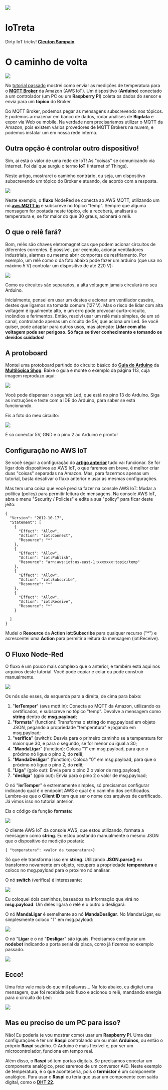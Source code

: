 ![](../logo-iotreta.png)
# IoTreta
Dirty IoT tricks!
[**Cleuton Sampaio**](https://github.com/cleuton)

# O caminho de volta

![](./aws_arduino.png)

No [tutorial passado](../DiretoParaAmazon) mostrei como enviar as medições de temperatura para o [**MQTT Broker**](http://mqtt.org/) da Amazon (AWS IoT). Um dispositivo (**Arduino**) conectado a um controlador (um PC ou um **Raspberry PI**) coleta os dados do sensor e envia para um **tópico** do Broker.

Do MQTT Broker, podemos pegar as mensagens subscrevendo nos tópicos. E podemos armazenar em banco de dados, rodar análises de **Bigdata** e expor via Web ou mobile. Na verdade nem precisaríamos utilizar o MQTT da Amazon, pois existem vários provedores de MQTT Brokers na nuvem, e podemos instalar um em nossa rede interna.

## Outra opção é controlar outro dispositivo!

Sim, ai está o valor de uma rede de IoT! As "coisas" se comunicando via Internet. Foi daí que surgiu o termo **IoT** (Internet of Things).

Neste artigo, mostrarei o caminho contrário, ou seja, um dispositivo subscrevendo um tópico do Broker e atuando, de acordo com a resposta.

![](./fluxo.png)

Neste exemplo, o **fluxo** NodeRed se conecta ao AWS MQTT, utilizando um nó [**aws MQTT in**](https://flows.nodered.org/node/node-red-contrib-aws-iot-hub) e subscreve no tópico "temp". Sempre que alguma mensagem for postada neste tópico, ele a receberá, analisará a temperatura e, se for maior do que 30 graus, acionará o relê. 

## O que o relê fará?

Bom, relês são chaves eletromagnéticas que podem acionar circuitos de diferentes correntes. É possível, por exemplo, acionar ventiladores industriais, alarmes ou mesmo abrir comportas de resfriamento. Por exemplo, um relê como o da foto abaixo pode fazer um arduíno (que usa no máximo 5 V) controlar um dispositivo de até 220 V): 

![](./rele.jpg)

Como os circuitos são separados, a alta voltagem jamais circulará no seu Arduino. 

Inicialmente, pensei em usar um destes e acionar um ventilador caseiro, destes que ligamos na tomada comum (127 V). Mas o risco de lidar com alta voltagem é igualmente alto, e um erro pode provocar curto-circuito, incêndios e ferimentos. Então, resolvi usar um relê mais simples, de um só canal, controlando apenas um circuito de 5V, que aciona um Led. Se você quiser, pode adaptar para outros usos, mas atenção: **Lidar com alta voltagem pode ser perigoso. Só faça se tiver conhecimento e tomando os devidos cuidados!**

## A protoboard

Montei uma protoboard partindo do circuito básico do [**Guia do Arduino**](https://multilogica-shop.com/download_guia_arduino) da [**Multilógica Shop**](https://multilogica-shop.com). Baixe o guia e monte o exemplo da página 113, cuja imagem reproduzo aqui: 

![](./esquema.png)

Vocẽ pode dispensar o segundo Led, que está no pino 13 do Arduíno. Siga as instruções e teste com a IDE do Arduíno, para saber se está funcionando. 

Eis a foto do meu circuito:

![](./so_dispositivo.jpg)

É só conectar 5V, GND e o pino 2 ao Arduino e pronto!

## Configuração no AWS IoT

Se você seguir a configuração do [**artigo anterior**](../DiretoParaAmazon) tudo vai funcionar. Se for ligar dois dispositivos ao AWS IoT, o que faremos em breve, é melhor criar duas "coisas" separadas na Amazon. Mas, para fazermos apenas um tutorial, basta desativar o fluxo anterior e usar as mesmas configurações. 

Mas tem uma coisa que você precisa fazer na console AWS IoT: Mudar a política (policy) para permitir leitura de mensagens. Na console AWS IoT, abra o menu "Security / Policies" e edite a sua "policy" para ficar deste jeito: 

```
{
  "Version": "2012-10-17",
  "Statement": [
    {
      "Effect": "Allow",
      "Action": "iot:Connect",
      "Resource": "*"
    },
    {
      "Effect": "Allow",
      "Action": "iot:Publish",
      "Resource": "arn:aws:iot:us-east-1:xxxxxxx:topic/temp"
    },
    {
      "Effect": "Allow",
      "Action": "iot:Subscribe",
      "Resource": "*"
    },
    {
      "Effect": "Allow",
      "Action": "iot:Receive",
      "Resource": "*"
    }

  ]
}
```
Mudei o **Resource** da **Action** **iot:Subscribe** para qualquer recurso ("*") e acrescentei uma **Action** para permitir a leitura da mensagem (iot:Receive).

## O Fluxo Node-Red

O fluxo é um pouco mais complexo que o anterior, e também está aqui nos arquivos deste tutorial. Você pode copiar e colar ou pode construir manualmente.

![](./fluxo_node.png)

Os nós são esses, da esquerda para a direita, de cima para baixo: 

1. "**lerTemper**" (aws mqtt in): Conecta ao MQTT da Amazon, utilizando os certificados, e subscreve no tópico "temp". Devolve a mensagem como **string** dentro de **msg.payload**;
2. "**formata**" (function): Transforma o **string** do msg.payload em objeto JSON, pegando a propriedade "temperatura" e jogando em msg.payload;
3. "**verifica**" (switch): Desvia para o primeiro caminho se a temperatura for maior que 30, e para o segundo, se for menor ou igual a 30;
4. "**MandaLigar**" (function): Coloca "1" em msg.payload, para que o próximo nó ligue o pino 2, do **relê**;
5. "**MandaDesligar**" (function): Coloca "0" em msg.payload, para que o próximo nó ligue o pino 2, do **relê**;
6. "**Liga**" (gpio out): Envia para o pino 2 o valor de msg.payload;
7. "**desliga**" (gpio out): Envia para o pino 2 o valor de msg.payload;

O nó "**lerTemper**" é extremamente simples, só precisamos configurar indicando qual é o endpoint AWS e qual é o caminho dos certificados. Lembre-se que o **Client ID** tem que ser o nome dos arquivos de certificado. Já vimos isso no tutorial anterior.

Eis o código da função **formata**:

![](./funcao_formatar_mensagem.png)

O cliente AWS IoT da console AWS, que estou utilizando, formata a mensagem como **string**. Eu estou postando manualmente o mesmo JSON que o dispositivo de medição postará:
```
{ "temperatura": <valor da temperatura>}
```
Só que ele transforma isso em **string**. Utilizando **JSON.parse()** eu transformo novamente em objeto, recupero a propriedade **temperatura** e coloco no msg.payload para o próximo nó analisar.

O nó **switch** (verifica) é interessante:

![](./switch_verfificar_temp.png)

Eu coloquei dois caminhos, baseados na informação que virá no **msg.payload**. Um deles ligará o relé e o outro o desligará.

O nó **MandaLigar** é semelhante ao nó **MandaDesligar**. No MandarLigar, eu simplesmente coloco "1" em msg.payload:

![](./funcao_mandar_ligar.png)

O nó "**Ligar** e o nó "**Desligar**" são iguais. Precisamos configurar um **nodebot** indicando a porta serial da placa, como já fizemos no exemplo passado. 

![](./liga_pino2.png)

## Ecco!

Uma foto vale mais do que mil palavras... Na foto abaixo, eu digitei uma mensagem, que foi recebida pelo fluxo e acionou o relê, mandando energia para o circuito do Led: 

![](./dispositivo_e_mac.jpg)

## Mas eu preciso de um PC para isso?

Não! Eu poderia (e vou mostrar como) usar um **Raspberry PI**. Uma das configurações é ter um **Raspi** controlando um ou mais **Arduinos**, ou então o próprio **Raspi** sozinho. O Arduino é mais flexível e, por ser um microcontrolador, funciona em tempo real. 

Além disso, o **Raspi** só tem portas digitais. Se precisamos conectar um componente analógico, precisaremos de um conversor A/D. Neste exemplo de temperatura, é o que aconteceria, pois o **termistor** é um componente analógico. Para usar o **Raspi** eu teria que usar um componente com saída digital, como o [**DHT 22**](https://www.filipeflop.com/produto/sensor-de-umidade-e-temperatura-am2302-dht22/).